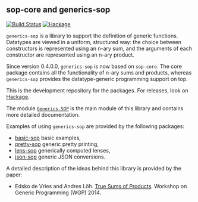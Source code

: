 ## sop-core and generics-sop

[![Build Status](https://travis-ci.org/well-typed/generics-sop.svg?branch=master)](https://travis-ci.org/well-typed/generics-sop)
[![Hackage](https://img.shields.io/hackage/v/generics-sop.svg)](https://hackage.haskell.org/package/generics-sop)

`generics-sop` is a library to support the definition of generic functions.
Datatypes are viewed in a uniform, structured way: the choice between
constructors is represented using an n-ary sum, and the arguments of each
constructor are represented using an n-ary product.

Since version 0.4.0.0, `generics-sop` is now based on `sop-core`. The core
package contains all the functionality of n-ary sums and products, whereas
`generics-sop` provides the datatype-generic programming support on top.

This is the development repository for the packages. For releases, look on
[Hackage][0].
 
The module [`Generics.SOP`][1] is the main module of this library
and contains more detailed documentation.
 
Examples of using `generics-sop` are provided by the following
packages:
 
  * [basic-sop][2] basic examples,
  * [pretty-sop][3] generic pretty printing,
  * [lens-sop][4] generically computed lenses,
  * [json-sop][5] generic JSON conversions.
 
A detailed description of the ideas behind this library is provided by
the paper:
 
  * Edsko de Vries and Andres Löh.
    [True Sums of Products][6].
    Workshop on Generic Programming (WGP) 2014.
 
[0]: https://hackage.haskell.org/package/generics-sop
[1]: https://hackage.haskell.org/package/generics-sop/docs/Generics-SOP.html
[2]: https://github.com/well-typed/basic-sop
[3]: https://github.com/well-typed/pretty-sop
[4]: https://github.com/well-typed/lens-sop
[5]: https://github.com/well-typed/json-sop
[6]: http://www.andres-loeh.de/TrueSumsOfProducts
